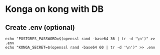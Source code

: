 # Konga on kong with DB

## Create .env (optional)
```
echo "POSTGRES_PASSWORD=$(openssl rand -base64 36 | tr -d '\n')" >> .env
echo "KONGA_SECRET=$(openssl rand -base64 60 | tr -d '\n')" >> .env
```
